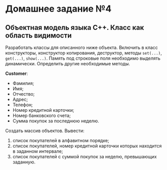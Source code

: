 # Домашнее задание №4
## Объектная модель языка С++. Класс как область видимости
Разработать классы для описанного ниже объекта. Включить в класс конструкторы,
конструктор копирования, деструктор, методы `set(...)`, `get(...)`, `show(...)`.
Память под строковые поля необходимо выделять динамически. Определить другие
необходимые методы.

**Customer**:

* Фамилия;
* Имя;
* Отчество;
* Адрес;
* Телефон;
* Номер кредитной карточки;
* Номер банковского счета;
* Сумма покупок за последнюю неделю.

Создать массив объектов. Вывести:

1. список покупателей в алфавитном порядке;
2. список покупателей, номер кредитной карточки которых находится в
заданном интервале;
3. список покупателей с суммой покупок за неделю, превышающих
заданную.